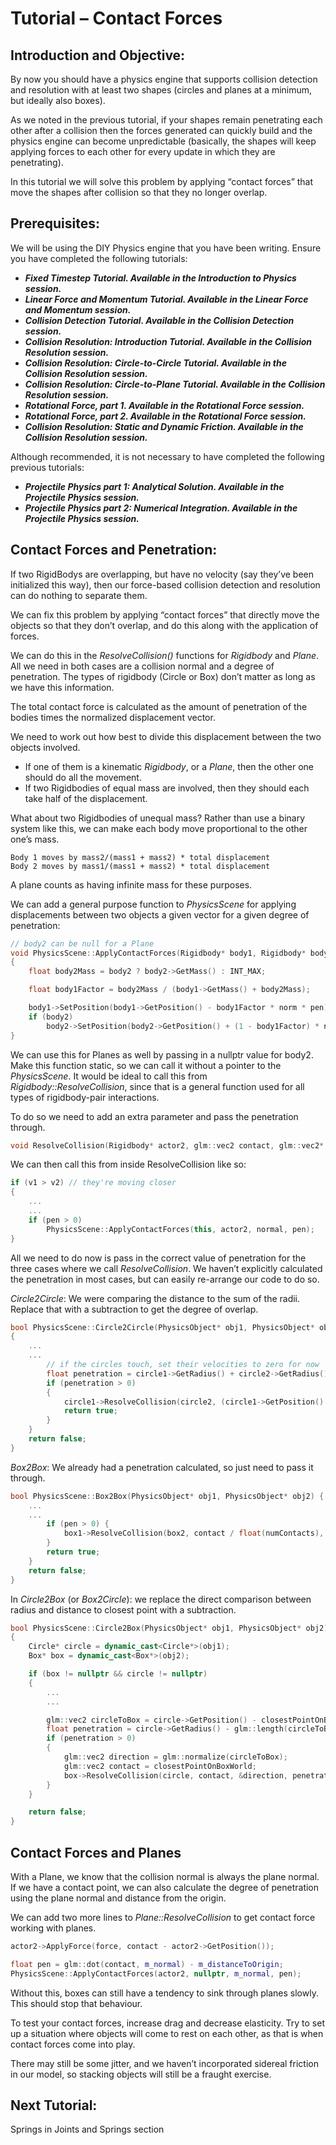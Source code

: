 # Tutorial – Contact Forces

## Introduction and Objective:
By now you should have a physics engine that supports collision detection and resolution with at least two shapes (circles and planes at a minimum, but ideally also boxes).

As we noted in the previous tutorial, if your shapes remain penetrating each other after a collision then the forces generated can quickly build and the physics engine can become unpredictable (basically, the shapes will keep applying forces to each other for every update in which they are penetrating).

In this tutorial we will solve this problem by applying “contact forces” that move the shapes after collision so that they no longer overlap.

## Prerequisites:
We will be using the DIY Physics engine that you have been writing.
Ensure you have completed the following tutorials:
- ***Fixed Timestep Tutorial. Available in the Introduction to Physics session.***
- ***Linear Force and Momentum Tutorial. Available in the Linear Force and Momentum session.***
- ***Collision Detection Tutorial. Available in the Collision Detection session.***
- ***Collision Resolution: Introduction Tutorial. Available in the Collision Resolution session.***
- ***Collision Resolution: Circle-to-Circle Tutorial. Available in the Collision Resolution session.***
- ***Collision Resolution: Circle-to-Plane Tutorial. Available in the Collision Resolution session.***
- ***Rotational Force, part 1. Available in the Rotational Force session.***
- ***Rotational Force, part 2. Available in the Rotational Force session.***
- ***Collision Resolution: Static and Dynamic Friction. Available in the Collision Resolution session.***

Although recommended, it is not necessary to have completed the following previous tutorials:
- ***Projectile Physics part 1: Analytical Solution. Available in the Projectile Physics session.***
- ***Projectile Physics part 2: Numerical Integration. Available in the Projectile Physics session.***

## Contact Forces and Penetration:
If two RigidBodys are overlapping, but have no velocity (say they’ve been initialized this way), then our force-based collision detection and resolution can do nothing to separate them.

We can fix this problem by applying “contact forces” that directly move the objects so that they don’t overlap, and do this along with the application of forces.

We can do this in the *ResolveCollision()* functions for *Rigidbody* and *Plane*. All we need in both cases are a collision normal and a degree of penetration. The types of rigidbody (Circle or Box) don’t matter as long as we have this information.

The total contact force is calculated as the amount of penetration of the bodies times the normalized displacement vector.

We need to work out how best to divide this displacement between the two objects involved.
- If one of them is a kinematic *Rigidbody*, or a *Plane*, then the other one should do all the movement.
- If two Rigidbodies of equal mass are involved, then they should each take half of the displacement.

What about two Rigidbodies of unequal mass? Rather than use a binary system like this, we can make each body move proportional to the other one’s mass.

    Body 1 moves by mass2/(mass1 + mass2) * total displacement
    Body 2 moves by mass1/(mass1 + mass2) * total displacement

A plane counts as having infinite mass for these purposes.

We can add a general purpose function to *PhysicsScene* for applying displacements between two objects a given vector for a given degree of penetration:

``` c++
// body2 can be null for a Plane
void PhysicsScene::ApplyContactForces(Rigidbody* body1, Rigidbody* body2, glm::vec2 norm, float pen)
{
	float body2Mass = body2 ? body2->GetMass() : INT_MAX;

	float body1Factor = body2Mass / (body1->GetMass() + body2Mass);

	body1->SetPosition(body1->GetPosition() - body1Factor * norm * pen);
	if (body2) 
        body2->SetPosition(body2->GetPosition() + (1 - body1Factor) * norm * pen);
}
```
We can use this for Planes as well by passing in a nullptr value for body2.
Make this function static, so we can call it without a pointer to the *PhysicsScene*.
It would be ideal to call this from *Rigidbody::ResolveCollision*, since that is a general function used for all types of rigidbody-pair interactions.

To do so we need to add an extra parameter and pass the penetration through.

``` c++
void ResolveCollision(Rigidbody* actor2, glm::vec2 contact, glm::vec2* collisionNormal = nullptr, float pen = 0);
```

We can then call this from inside ResolveCollision like so:

``` c++
if (v1 > v2) // they're moving closer
{
    ...
    ...
    if (pen > 0)
	    PhysicsScene::ApplyContactForces(this, actor2, normal, pen);
}
```

All we need to do now is pass in the correct value of penetration for the three cases where we call *ResolveCollision*. We haven’t explicitly calculated the penetration in most cases, but can easily re-arrange our code to do so.

*Circle2Circle*: We were comparing the distance to the sum of the radii. Replace that with a subtraction to get the degree of overlap.

``` c++
bool PhysicsScene::Circle2Circle(PhysicsObject* obj1, PhysicsObject* obj2)
{
	...
    ...
		// if the circles touch, set their velocities to zero for now
		float penetration = circle1->GetRadius() + circle2->GetRadius() - dist;
		if (penetration > 0)
		{
			circle1->ResolveCollision(circle2, (circle1->GetPosition() + circle2->GetPosition())*0.5f, nullptr, penetration);
			return true;
		}
	}
	return false;
}
```

*Box2Box*: We already had a penetration calculated, so just need to pass it through.

``` c++
bool PhysicsScene::Box2Box(PhysicsObject* obj1, PhysicsObject* obj2) {
	...
    ...
		if (pen > 0) {
			box1->ResolveCollision(box2, contact / float(numContacts), &norm, pen);
		}
		return true;
	}
	return false;
}

```

In *Circle2Box* (or *Box2Circle*): we replace the direct comparison between radius and distance to closest point with a subtraction.
``` c++
bool PhysicsScene::Circle2Box(PhysicsObject* obj1, PhysicsObject* obj2)
{
	Circle* circle = dynamic_cast<Circle*>(obj1);
	Box* box = dynamic_cast<Box*>(obj2);

	if (box != nullptr && circle != nullptr)
	{
        ...
        ...

		glm::vec2 circleToBox = circle->GetPosition() - closestPointOnBoxWorld;
		float penetration = circle->GetRadius() - glm::length(circleToBox);
		if (penetration > 0)
		{
			glm::vec2 direction = glm::normalize(circleToBox);
			glm::vec2 contact = closestPointOnBoxWorld;
			box->ResolveCollision(circle, contact, &direction, penetration);
		}
	}

	return false;
}
```
## Contact Forces and Planes
With a Plane, we know that the collision normal is always the plane normal. If we have a contact point, we can also calculate the degree of penetration using the plane normal and distance from the origin. 

We can add two more lines to *Plane::ResolveCollision* to get contact force working with planes.
``` c++
actor2->ApplyForce(force, contact - actor2->GetPosition());

float pen = glm::dot(contact, m_normal) - m_distanceToOrigin;
PhysicsScene::ApplyContactForces(actor2, nullptr, m_normal, pen);

```
Without this, boxes can still have a tendency to sink through planes slowly. This should stop that behaviour.

To test your contact forces, increase drag and decrease elasticity. Try to set up a situation where objects will come to rest on each other, as that is when contact forces come into play.

There may still be some jitter, and we haven’t incorporated sidereal friction in our model, so stacking objects will still be a fraught exercise.

## Next Tutorial:
Springs in Joints and Springs section






